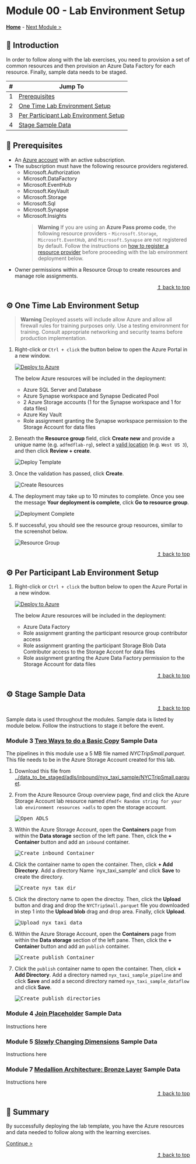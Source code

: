 # Module 00 - Lab Environment Setup

**[Home](../README.md)** - [Next Module >](../modules/module01.md)

## :loudspeaker: Introduction

In order to follow along with the lab exercises, you need to provision a set of common resources and then provision an Azure Data Factory for each resource. Finally, sample data needs to be staged. 

| #  | Jump To |
| --- | --- |
| 1 | [Prerequisites](#thinking-prerequisites) |
| 2 | [One Time Lab Environment Setup](#gear-one-time-lab-environment-setup) |
| 3 | [Per Participant Lab Environment Setup](#gear-per-participant-lab-environment-setup) |
| 4 | [Stage Sample Data](#gear-stage-sample-data) |

## :thinking: Prerequisites

* An [Azure account](https://azure.microsoft.com/free/) with an active subscription.
* The subscription must have the following resource providers registered.
  * Microsoft.Authorization
  * Microsoft.DataFactory
  * Microsoft.EventHub
  * Microsoft.KeyVault
  * Microsoft.Storage
  * Microsoft.Sql
  * Microsoft.Synapse
  * Microsoft.Insights
    > **Warning**  If you are using an **Azure Pass promo code**, the following resource providers - `Microsoft.Storage`, `Microsoft.EventHub`, and `Microsoft.Synapse` are not registered by default. Follow the instructions on [how to register a resource provider](./providers.md) before proceeding with the lab environment deployment below.
* Owner permissions within a Resource Group to create resources and manage role assignments.

<div align="right"><a href="#module-00---lab-environment-setup">↥ back to top</a></div>

## :gear: One Time Lab Environment Setup

  > **Warning**  Deployed assets will include allow Azure and allow all firewall rules for training purposes only. Use a testing environment for training. Consult appropriate networking and security teams before production implementation.

1. Right-click or `Ctrl + click` the button below to open the Azure Portal in a new window.

    [![Deploy to Azure](https://aka.ms/deploytoazurebutton)](https://portal.azure.com/#create/Microsoft.Template/uri/https%3A%2F%2Fraw.githubusercontent.com%2Fadhazel%2FAzure-Data-Factory-Mapping-Data-Flow-Workshop%2Fmain%2Fenvironment%2Fazuredeploy.json)

    The below Azure resources will be included in the deployment:
    - Azure SQL Server and Database
    - Azure Synapse workspace and Synapse Dedicated Pool
    - 2 Azure Storage accounts (1 for the Synapse workspace and 1 for data files)
    - Azure Key Vault
    - Role assignment granting the Synapse workspace permission to the Storage Account for data files

2. Beneath the **Resource group** field, click **Create new** and provide a unique name (e.g. `adfmdflab-rg`), select a [valid location](https://azure.microsoft.com/global-infrastructure/services/?products=purview&regions=all) (e.g. `West US 3`), and then click **Review + create**.

    ![Deploy Template](../images/module00/create_deployment.png)

3. Once the validation has passed, click **Create**.

    ![Create Resources](../images/module00/create_deployment_create.png)

4. The deployment may take up to 10 minutes to complete. Once you see the message **Your deployment is complete**, click **Go to resource group**.

    ![Deployment Complete](../images/module00/deployment_complete.png)

5. If successful, you should see the resource group resources, similar to the screenshot below.

    ![Resource Group](../images/module00/deployed_resources.png)

<div align="right"><a href="#module-00---lab-environment-setup">↥ back to top</a></div>

## :gear: Per Participant Lab Environment Setup

1. Right-click or `Ctrl + click` the button below to open the Azure Portal in a new window.

    [![Deploy to Azure](https://aka.ms/deploytoazurebutton)](https://portal.azure.com/#create/Microsoft.Template/uri/https%3A%2F%2Fraw.githubusercontent.com%2Fadhazel%2FAzure-Data-Factory-Mapping-Data-Flow-Workshop%2Fmain%2Fenvironment%2Fazuredeployadf.json)

    The below Azure resources will be included in the deployment:
    - Azure Data Factory
    - Role assignment granting the participant resource group contributor access
    - Role assignment granting the participant Storage Blob Data Contributor access to the Storage Accont for data files
    - Role assignment granting the Azure Data Factory permission to the Storage Account for data files

<div align="right"><a href="#module-00---lab-environment-setup">↥ back to top</a></div>

## :gear: Stage Sample Data

<div align="right"><a href="#module-00---lab-environment-setup">↥ back to top</a></div>

Sample data is used throughout the modules. Sample data is listed by module below. Follow the instructions to stage it before the event.

### Module 3 [Two Ways to do a Basic Copy](./modules/module03.md) Sample Data 

The pipelines in this module use a 5 MB file named *NYCTripSmall.parquet*. This file needs to be in the Azure Storage Account created for this lab.

1. Download this file from [../data_to_be_staged/adls/inbound/nyx_taxi_sample/NYCTripSmall.parquet](../data_to_be_staged/adls/inbound/nyx_taxi_sample/NYCTripSmall.parquet).

2. From the Azure Resource Group overview page, find and click the Azure Storage Account lab resource named `dfmdf< Random string for your lab environment resources >adls` to open the storage account.

   <kbd> <img src="../images/module03/open_storage_account.png" alt="Open ADLS" /> </kbd>

3. Within the Azure Storage Account, open the **Containers** page from within the **Data storage** section of the left pane. Then, click the **+ Container** button and add an `inbound` container.

   <kbd> <img src="../images/module03/create_inbound_container.png" alt="Create inbound Container" /> </kbd>

4. Click the container name to open the container. Then, click **+ Add Directory**. Add a directory Name `nyx_taxi_sample' and click **Save** to create the directory.

   <kbd> <img src="../images/module03/create_nyx_taxi_sample_dir.png" alt="Create nyx tax dir" /> </kbd>

5. Click the directory name to open the directoy. Then, click the **Upload** button and drag and drop the `NYCTripSmall.parquet` file you downloaded in step 1 into the **Upload blob** drag and drop area. Finally, click **Upload**.

   <kbd> <img src="../images/module03/uploadNYCTripSmall.png" alt="Upload nyx taxi data" /> </kbd>

6. Within the Azure Storage Account, open the **Containers** page from within the **Data storage** section of the left pane. Then, click the **+ Container** button and add an `publish` container.

   <kbd> <img src="../images/module03/create_publish_container.png" alt="Create publish Container" /> </kbd>

7. Click the `publish` container name to open the container. Then, click **+ Add Directory**. Add a directory named `nyx_taxi_sample_pipeline` and click **Save** and add a second directory named `nyx_taxi_sample_dataflow` and click **Save**.

   <kbd> <img src="../images/module03/create_publish_directories.png" alt="Create publish directories" /> </kbd>

### Module 4 [Join Placeholder](./modules/module04.md) Sample Data 

Instructions here


### Module 5 [Slowly Changing Dimensions](./modules/module05.md) Sample Data 

Instructions here

### Module 7 [Medallion Architecture: Bronze Layer](./modules/module07.md) Sample Data 

Instructions here

<div align="right"><a href="#module-00---lab-environment-setup">↥ back to top</a></div>

## :tada: Summary

By successfully deploying the lab template, you have the Azure resources and data needed to follow along with the learning exercises.

[Continue >](../modules/module01.md)

<div align="right"><a href="#module-00---lab-environment-setup">↥ back to top</a></div>